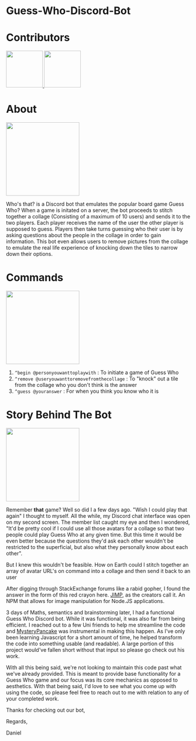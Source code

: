 # Guess-Who-Discord-Bot
<h1> Contributors </h1>

<p float="left">
 
  <a href="https://github.com/MysteryPancake">
    <img src="https://avatars.githubusercontent.com/u/29562434?s=460&u=8599adbb59cfe4ddc8bdac4db5266426459ba9c8&v=4" width="100"/> 
  </a>
   
  <a href="https://github.com/djvittachi">
    <img src="https://avatars.githubusercontent.com/u/9063769?s=400&u=063c9934985c1ed394f71828d9b753571fe6f640&v=4" width="100"/> 
  </a>
  
</p>
 
<h1>About</h1>

<img src="https://i.ibb.co/xG2L66s/Who-s-that.png" height="200"/>

Who's that? is a Discord bot that emulates the popular board game Guess Who? When a game is initated on a server, the bot proceeds to stitch together a collage (Consisting of a maximum of 10 users) and sends it to the two players. Each player receives the name of the user the other player is supposed to guess. Players then take turns guessing who their user is by asking questions about the people in the collage in order to gain information. This bot even allows users to remove pictures from the collage to emulate the real life experience of knocking down the tiles to narrow down their options.

<h1>Commands</h1>

<img src="https://9b16f79ca967fd0708d1-2713572fef44aa49ec323e813b06d2d9.ssl.cf2.rackcdn.com/1140x_a10-7_cTC/questionmark1-1563038597.jpg" height="200"/>
<br/>

1. `^begin @personyouwanttoplaywith` : To initiate a game of Guess Who <br/>
2. `^remove @useryouwanttoremovefromthecollage` : To "knock" out a tile from the collage who you don't think is the answer <br/>
3. `^guess @youranswer` : For when you think you know who it is <br/>

<h1>Story Behind The Bot</h1>

<img src="https://cdn-gamesworldau.pressidium.com/wp-content/uploads/2020/05/guess-who-2.jpg" height="200"/>


Remember <b>that</b> game? Well so did I a few days ago. "Wish I could play that again" I thought to myself. All the while, my Discord chat interface was open on my second screen. The member list caught my eye and then I wondered, "It'd be pretty cool if I could use all those avatars for a collage so that two people could play Guess Who at any given time. But this time it would be even better because the questions they'd ask each other wouldn't be restricted to the superficial, but also what they personally know about each other".

But I knew this wouldn't be feasible. How on Earth could I stitch together an array of avatar URL's on command into a collage and then send it back to an user

After digging through StackExchange forums like a rabid gopher, I found the answer in the form of this red crayon here. <a href="https://www.npmjs.com/package/jimp">JIMP</a>, as the creators call it. An NPM that allows for image manipulation for Node.JS applications.

3 days of Maths, semantics and brainstorming later, I had a functional Guess Who Discord bot. While it was functional, it was also far from being efficient. I reached out to a few Uni friends to help me streamline the code and <a href="https://github.com/MysteryPancake">MysteryPancake</a> was instrumental in making this happen. As I've only been learning Javascript for a short amount of time, he helped transform the code into something usable (and readable). A large portion of this project would've fallen short without that input so please go check out his work.

With all this being said, we're not looking to maintain this code past what we've already provided. This is meant to provide base functionality for a Guess Who game and our focus was its core mechanics as opposed to aesthetics. With that being said, I'd love to see what you come up with using the code, so please feel free to reach out to me with relation to any of your completed work.

Thanks for checking out our bot,

Regards,

Daniel
